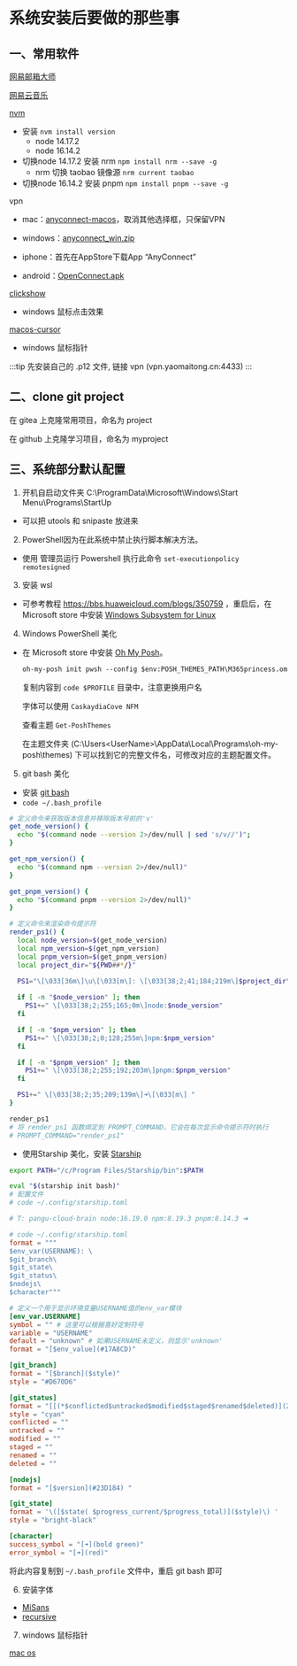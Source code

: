 # 系统安装后要做的那些事

## 一、常用软件

[网易邮箱大师](https://dashi.163.com/)

[网易云音乐](https://music.163.com/#/download)

[nvm](https://github.com/nvm-sh/nvm?tab=readme-ov-file#installing-and-updating)
- 安装 `nvm install version`
    - node 14.17.2
    - node 16.14.2
- 切换node 14.17.2 安装 nrm `npm install nrm --save -g`
    - nrm 切换 taobao 镜像源 `nrm current taobao`
- 切换node 16.14.2 安装 pnpm `npm install pnpm --save -g`

vpn
- mac：[anyconnect-macos](https://cdnfile.yaomaitong.cn/vpn/anyconnect-macos-4.9.04053.dmg)，取消其他选择框，只保留VPN

- windows：[anyconnect_win.zip](https://cdnfile.yaomaitong.cn/vpn/anyconnect_win.zip)

- iphone：首先在AppStore下载App “AnyConnect”
- android：[OpenConnect.apk](https://cdnfile.yaomaitong.cn/vpn/OpenConnect-1.15-1152.apk)

[clickshow](https://github.com/cuiliang/ClickShow/releases/tag/1.4.1)
- windows 鼠标点击效果

[macos-cursor](https://zhutix.com/ico/macos-cursor-21/)

- windows 鼠标指针



:::tip 
先安装自己的 .p12 文件, 链接 vpn (vpn.yaomaitong.cn:4433)
:::


## 二、clone git project

在 gitea 上克隆常用项目，命名为 project

在 github 上克隆学习项目，命名为 myproject


## 三、系统部分默认配置

1. 开机自启动文件夹 C:\ProgramData\Microsoft\Windows\Start Menu\Programs\StartUp
- 可以把 utools 和 snipaste 放进来
2. PowerShell因为在此系统中禁止执行脚本解决方法。
- 使用 管理员运行  Powershell 执行此命令 `set-executionpolicy remotesigned`
3. 安装 wsl 
- 可参考教程 https://bbs.huaweicloud.com/blogs/350759 ，重启后，在 Microsoft store 中安装 [Windows Subsystem for Linux](https://apps.microsoft.com/store/detail/windows-subsystem-for-linux/9P9TQF7MRM4R)

4. Windows PowerShell 美化
- 在 Microsoft store 中安装 [Oh My Posh](https://ohmyposh.dev/)。
    ```txt
    oh-my-posh init pwsh --config $env:POSH_THEMES_PATH\M365princess.omp.json | Invoke-Expression
    ```
    复制内容到 `code $PROFILE` 目录中，注意更换用户名
    
    字体可以使用 `CaskaydiaCove NFM`

    查看主题 `Get-PoshThemes`
    
    在主题文件夹 (C:\Users\<UserName>\AppData\Local\Programs\oh-my-posh\themes) 下可以找到它的完整文件名，可修改对应的主题配置文件。

5. git bash 美化

- 安装 [git bash](https://git-scm.com/downloads)
- `code ~/.bash_profile`

```bash
# 定义命令来获取版本信息并移除版本号前的'v'
get_node_version() {
  echo "$(command node --version 2>/dev/null | sed 's/v//')";
}

get_npm_version() {
  echo "$(command npm --version 2>/dev/null)"
}

get_pnpm_version() {
  echo "$(command pnpm --version 2>/dev/null)"
}

# 定义命令来渲染命令提示符
render_ps1() {
  local node_version=$(get_node_version)
  local npm_version=$(get_npm_version)
  local pnpm_version=$(get_pnpm_version)
  local project_dir="${PWD##*/}"

  PS1="\[\033[36m\]\u\[\033[m\]: \[\033[38;2;41;184;219m\]$project_dir\[\033[m\]"
  
  if [ -n "$node_version" ]; then
    PS1+=" \[\033[38;2;255;165;0m\]node:$node_version"
  fi

  if [ -n "$npm_version" ]; then
    PS1+=" \[\033[38;2;0;128;255m\]npm:$npm_version"
  fi

  if [ -n "$pnpm_version" ]; then
    PS1+=" \[\033[38;2;255;192;203m\]pnpm:$pnpm_version"
  fi

  PS1+=" \[\033[38;2;35;209;139m\]➜\[\033[m\] "
}

render_ps1
# 将 render_ps1 函数绑定到 PROMPT_COMMAND，它会在每次显示命令提示符时执行
# PROMPT_COMMAND="render_ps1"
```

- 使用Starship 美化，安装 [Starship](https://starship.rs/)
```bash
export PATH="/c/Program Files/Starship/bin":$PATH

eval "$(starship init bash)"
# 配置文件
# code ~/.config/starship.toml

# T: pangu-cloud-brain node:16.19.0 npm:8.19.3 pnpm:8.14.3 ➜ 
```
```toml
# code ~/.config/starship.toml
format = """
$env_var(USERNAME): \
$git_branch\
$git_state\
$git_status\
$nodejs\
$character"""

# 定义一个用于显示环境变量USERNAME值的env_var模块
[env_var.USERNAME]
symbol = "" # 这里可以根据喜好定制符号
variable = "USERNAME"
default = "unknown" # 如果USERNAME未定义，则显示'unknown'
format = "[$env_value](#17A8CD)"

[git_branch]
format = "[$branch]($style)"
style = "#D670D6"

[git_status]
format = "[[(*$conflicted$untracked$modified$staged$renamed$deleted)](218) ($ahead_behind)]($style)"
style = "cyan"
conflicted = "​"
untracked = "​"
modified = "​"
staged = "​"
renamed = "​"
deleted = "​"

[nodejs]
format = "[$version](#23D184) "

[git_state]
format = '\([$state( $progress_current/$progress_total)]($style)\) '
style = "bright-black"

[character]
success_symbol = "[➜](bold green)"
error_symbol = "[➜](red)"
```

将此内容复制到 `~/.bash_profile` 文件中，重启 git bash 即可


6. 安装字体

- [MiSans](https://web.vip.miui.com/page/info/mio/mio/detail?postId=33935854)
- [recursive](https://github.com/arrowtype/recursive)

7. windows 鼠标指针

[mac os](https://zhutix.com/ico/macos-cursor-21/)
